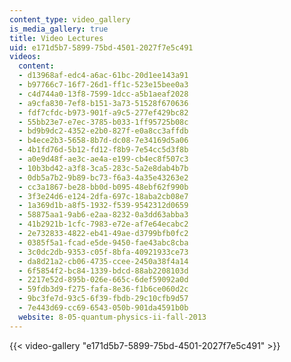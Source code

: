 ```yaml
---
content_type: video_gallery
is_media_gallery: true
title: Video Lectures
uid: e171d5b7-5899-75bd-4501-2027f7e5c491
videos:
  content:
  - d13968af-edc4-a6ac-61bc-20d1ee143a91
  - b97766c7-16f7-26d1-ff1c-523e15bee0a3
  - c4d744a0-13f8-7599-1dcc-a5b1aeaf2028
  - a9cfa830-7ef8-b151-3a73-51528f670636
  - fdf7cfdc-b973-901f-a9c5-277ef429bc82
  - 55bb23e7-e7ec-3785-b033-1ff95725b08c
  - bd9b9dc2-4352-e2b0-827f-e0a8cc3affdb
  - b4ece2b3-5658-8b7d-dc08-7e34169d5a06
  - 4b1fd76d-5b12-fd12-f8b9-7e54cc5d3f8b
  - a0e9d48f-ae3c-ae4a-e199-cb4ec8f507c3
  - 10b3bd42-a3f8-3ca5-283c-5a2e8dab4b7b
  - 0db5a7b2-9b89-bc73-f6a3-4a35e43263e2
  - cc3a1867-be28-bb0d-b095-48ebf62f990b
  - 3f3e24d6-e124-2dfa-697c-18aba2cb08e7
  - 1a369d1b-a8f5-1932-f539-9542312d0659
  - 58875aa1-9ab6-e2aa-8232-0a3dd63abba3
  - 41b2921b-1cfc-7983-e72e-af7e64ecabc2
  - 2e732833-4822-eb41-49ae-d3799bfb0fc2
  - 0385f5a1-fcad-e5de-9450-fae43abc8cba
  - 3c0dc2db-9353-c05f-8bfa-40921933ce73
  - da8d21a2-cb06-4735-ccee-2450a38f4a14
  - 6f5854f2-bc84-1339-bdcd-88ab2208103d
  - 2217e52d-895b-026e-665c-6def59092a0d
  - 59fdb3d9-f275-fafa-8e36-f1b6ce060d2c
  - 9bc3fe7d-93c5-6f39-fbdb-29c10cfb9d57
  - 7e443d69-cc69-6543-050b-901da4591b0b
  website: 8-05-quantum-physics-ii-fall-2013
---
```



{{< video-gallery "e171d5b7-5899-75bd-4501-2027f7e5c491" >}}

